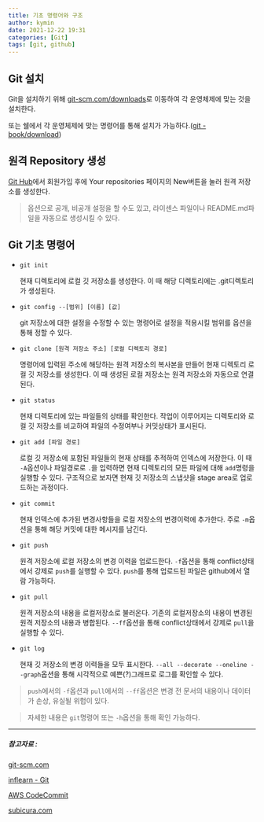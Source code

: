 ```yaml
---
title: 기초 명령어와 구조
author: kymin
date: 2021-12-22 19:31
categories: [Git]
tags: [git, github]
---
```

## Git 설치

Git을 설치하기 위해 [git-scm.com/downloads](https://git-scm.com/downloads)로 이동하여 각 운영체제에 맞는 것을 설치한다.

또는 쉘에서 각 운영체제에 맞는 명령어를 통해 설치가 가능하다.([git - book/download](https://git-scm.com/book/ko/v2/%EC%8B%9C%EC%9E%91%ED%95%98%EA%B8%B0-Git-%EC%84%A4%EC%B9%98))

## 원격 Repository 생성

[Git Hub](https://github.com/)에서 회원가입 후에 Your repositories 페이지의 New버튼을 눌러 원격 저장소를 생성한다.

> 옵션으로 공개, 비공개 설정을 할 수도 있고, 라이센스 파일이나 README.md파일을 자동으로 생성시킬 수 있다.

## Git 기초 명령어

- `git init`

  현재 디렉토리에 로컬 깃 저장소를 생성한다. 이 때 해당 디렉토리에는 .git디렉토리가 생성된다.

- `git config --[범위] [이름] [값]`

  git 저장소에 대한 설정을 수정할 수 있는 명령어로 설정을 적용시킬 범위를 옵션을 통해 정할 수 있다.

- `git clone [원격 저장소 주소] [로컬 디렉토리 경로]`

  명령어에 입력된 주소에 해당하는 원격 저장소의 복사본을 만들어 현재 디렉토리 로컬 깃 저장소를 생성한다. 이 때 생성된 로컬 저장소는 원격 저장소와 자동으로 연결된다.

- `git status`

  현재 디렉토리에 있는 파일들의 상태를 확인한다. 작업이 이루어지는 디렉토리와 로컬 깃 저장소를 비교하여 파일의 수정여부나 커밋상태가 표시된다.

- `git add [파일 경로] ` 

  로컬 깃 저장소에 포함된 파일들의 현재 상태를 추적하여 인덱스에 저장한다. 이 때 `-A`옵션이나 파일경로로 `.`을 입력하면 현재 디렉토리의 모든 파일에 대해 `add`명령을 실행할 수 있다. 구조적으로 보자면 현재 깃 저장소의 스냅샷을 stage area로 업로드하는 과정이다.

- `git commit`

  현재 인덱스에 추가된 변경사항들을 로컬 저장소의 변경이력에 추가한다. 주로 `-m`옵션을 통해 해당 커밋에 대한 메시지를 남긴다.

- `git push`

  원격 저장소에 로컬 저장소의 변경 이력을 업로드한다.  `-f`옵션을 통해 conflict상태에서 강제로 `push`를 실행할 수 있다. `push`를 통해 업로드된 파일은 github에서 열람 가능하다.

- `git pull`

  원격 저장소의 내용을 로컬저장소로 불러온다. 기존의 로컬저장소의 내용이 변경된 원격 저장소의 내용과 병합된다. `--ff`옵션을 통해 conflict상태에서 강제로 `pull`을 실행할 수 있다.

- `git log`

  현재 깃 저장소의 변경 이력들을 모두 표시한다. `--all --decorate --oneline --graph`옵션을 통해 시각적으로 예쁜(?)그래프로 로그를 확인할 수 있다.

  

>`push`에서의 `-f`옵션과 `pull`에서의 `--ff`옵션은 변경 전 문서의 내용이나 데이터가 손상, 유실될 위험이 있다.

> 자세한 내용은 `git`명령어 또는 `-h`옵션을 통해 확인 가능하다.



<!-- 시각적으로 명령어의 동작과 깃 저장소의 구조를 그려보면 아래와 같다.(개인적인 이해를 바탕으로 그린 거라 정확하지는 않을 수도...) -->

<!-- ![files](/public/img/git-structure.JPG) -->





-----

##### 참고자료 : 

[git-scm.com](https://git-scm.com/book/ko/v2)

[inflearn - Git](https://www.inflearn.com/course/%EC%A7%80%EC%98%A5%EC%97%90%EC%84%9C-%EC%98%A8-git/dashboard)

[AWS CodeCommit](https://docs.aws.amazon.com/ko_kr/codecommit/latest/userguide/how-to-basic-git.html)

[subicura.com](https://subicura.com/git/guide/basic.html#git-init-저장소-만들기)

